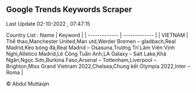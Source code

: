 

## Google Trends Keywords Scraper 
 
Last Update 02-10-2022 , 07:47:15

Country List :
 Name  | Keyword |
| ------------- | ------------- |
| VIETNAM | Thể thao,Manchester United,Man utd,Werder Bremen – gladbach,Real Madrid,Kèo bóng đá,Real Madrid – Osasuna,Trương Trí Lâm Viên Vịnh Nghi,Atletico Madrid,Lê Công Tuấn Anh,LA Galaxy – Salt Lake,Khả Ngân,Ngọc Sơn,Burkina Faso,Arsenal – Tottenham,Liverpool – Brighton,Miss Grand Vietnam 2022,Chelsea,Chung kết Olympia 2022,Inter – Roma |



© Abdul Muttaqin 
